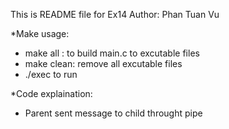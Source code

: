 This is README file for Ex14
Author: Phan Tuan Vu

*Make usage:
- make all : to build main.c to excutable files
- make clean: remove all excutable files
- ./exec to run 

*Code explaination:
- Parent sent message to child throught pipe
